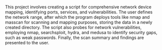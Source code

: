 This project involves creating a script for comprehensive network device mapping, identifying ports, services, and vulnerabilities.
The user defines the network range, after which the program deploys tools like nmap and masscan for scanning and mapping purposes, storing the data in a newly created directory.
The script also probes for network vulnerabilities, employing nmap, searchsploit, hydra, and medusa to identify security gaps, such as weak passwords.
Finally, the scan summary and findings are presented to the user.
